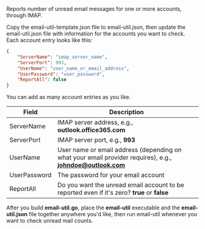 Reports number of unread email messages for one or more accounts, through IMAP.

Copy the email-util-template.json file to email-util.json, then update the email-util.json file with information for the accounts you want to check.  Each account entry looks like this:

```json
{
	"ServerName": "imap_server_name",
	"ServerPort": 993,
	"UserName": "user_name_or_email_address",
	"UserPassword": "user_password",
	"ReportAll": false
}
```

You can add as many account entries as you like.

Field | Description
---------|----------
ServerName | IMAP server address, e.g., **outlook.office365.com**
ServerPort | IMAP server port, e.g., **993**
UserName | User name or email address (depending on what your email provider requires), e.g., **johndoe@outlook.com**
UserPassword | The password for your email account
ReportAll | Do you want the unread email account to be reported even if it's zero?  **true** or **false**

After you build **email-util.go**, place the **email-util** executable and the **email-util.json** file together anywhere you'd like, then run email-util whenever you want to check unread mail counts.

